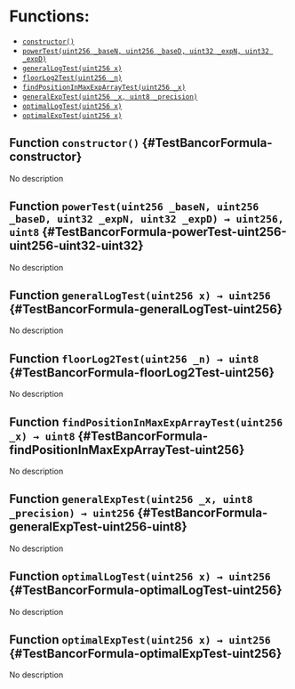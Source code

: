 

# Functions:
- [`constructor()`](#TestBancorFormula-constructor)
- [`powerTest(uint256 _baseN, uint256 _baseD, uint32 _expN, uint32 _expD)`](#TestBancorFormula-powerTest-uint256-uint256-uint32-uint32)
- [`generalLogTest(uint256 x)`](#TestBancorFormula-generalLogTest-uint256)
- [`floorLog2Test(uint256 _n)`](#TestBancorFormula-floorLog2Test-uint256)
- [`findPositionInMaxExpArrayTest(uint256 _x)`](#TestBancorFormula-findPositionInMaxExpArrayTest-uint256)
- [`generalExpTest(uint256 _x, uint8 _precision)`](#TestBancorFormula-generalExpTest-uint256-uint8)
- [`optimalLogTest(uint256 x)`](#TestBancorFormula-optimalLogTest-uint256)
- [`optimalExpTest(uint256 x)`](#TestBancorFormula-optimalExpTest-uint256)


## Function `constructor()` {#TestBancorFormula-constructor}
No description
## Function `powerTest(uint256 _baseN, uint256 _baseD, uint32 _expN, uint32 _expD) → uint256, uint8` {#TestBancorFormula-powerTest-uint256-uint256-uint32-uint32}
No description
## Function `generalLogTest(uint256 x) → uint256` {#TestBancorFormula-generalLogTest-uint256}
No description
## Function `floorLog2Test(uint256 _n) → uint8` {#TestBancorFormula-floorLog2Test-uint256}
No description
## Function `findPositionInMaxExpArrayTest(uint256 _x) → uint8` {#TestBancorFormula-findPositionInMaxExpArrayTest-uint256}
No description
## Function `generalExpTest(uint256 _x, uint8 _precision) → uint256` {#TestBancorFormula-generalExpTest-uint256-uint8}
No description
## Function `optimalLogTest(uint256 x) → uint256` {#TestBancorFormula-optimalLogTest-uint256}
No description
## Function `optimalExpTest(uint256 x) → uint256` {#TestBancorFormula-optimalExpTest-uint256}
No description

